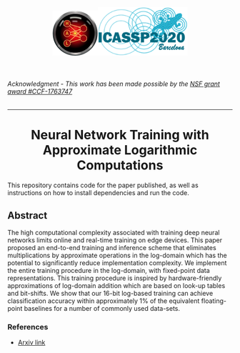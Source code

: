 <p align="center"><img width="20%" src="hal.png" /><img width="40%" src="ICASSP2020.png" /></p><br/>

###### Acknowledgment - This work has been made possible by the [NSF grant award #CCF-1763747](https://www.nsf.gov/awardsearch/showAward?AWD_ID=1763747&HistoricalAwards=false)
-----

<h1 align="center">Neural Network Training with Approximate Logarithmic Computations</h1>

This repository contains code for the paper published, as well as instructions on how to install dependencies and run the code.

## Abstract

The high computational complexity associated with training deep neural networks limits online and real-time training on edge devices. This paper proposed an end-to-end training and inference scheme that eliminates multiplications by approximate operations in the log-domain which has the potential to significantly reduce implementation complexity. We implement the entire training procedure in the log-domain, with fixed-point data representations. This training procedure is inspired by hardware-friendly approximations of log-domain addition which are based on look-up tables and bit-shifts. We show that our 16-bit log-based training can achieve classification accuracy within approximately 1% of the equivalent floating-point baselines for a number of commonly used data-sets.

### References

* [Arxiv link](https://arxiv.org/abs/1910.09876)
